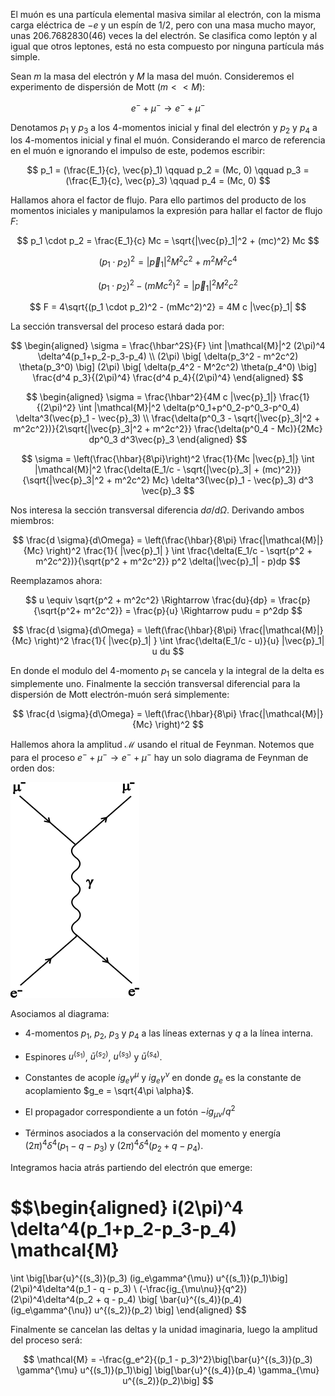 El muón es una partícula elemental masiva similar al electrón, con la misma carga eléctrica de $-e$  y un espín de $1/2$, pero con una masa mucho mayor, unas $206.7682830(46)$ veces la del electrón.  Se clasifica como leptón y al igual que otros leptones, está no esta compuesto por ninguna partícula más simple. 

Sean $m$ la masa del electrón y $M$ la masa del muón.  Consideremos el experimento de dispersión de Mott ($m << M$):

$$ 
e^- + \mu^- \rightarrow e^- + \mu^-
$$

Denotamos $p_1$ y $p_3$ a los $4$-momentos inicial y final del electrón y $p_2$ y $p_4$ a los $4$-momentos inicial y final el muón. Considerando el marco de referencia en el muón e ignorando el impulso de este, podemos escribir:

$$
p_1 = (\frac{E_1}{c}, \vec{p}_1) \qquad p_2 = (Mc, 0) \qquad p_3 = (\frac{E_1}{c}, \vec{p}_3) \qquad p_4 = (Mc, 0)
$$

Hallamos ahora el factor de flujo. Para ello partimos del producto de los momentos iniciales y manipulamos la expresión para hallar el factor de flujo $F$:

$$
p_1 \cdot p_2 = \frac{E_1}{c} Mc = \sqrt{|\vec{p}_1|^2 + (mc)^2} Mc
$$

$$
(p_1 \cdot p_2)^2 = |\vec{p}_1|^2 M^2 c^2 + m^2 M^2 c^4
$$

$$
(p_1 \cdot p_2)^2 - (mMc^2)^2 = |\vec{p}_1|^2 M^2 c^2
$$

$$
F = 4\sqrt{(p_1 \cdot p_2)^2 - (mMc^2)^2} = 4M c  |\vec{p}_1|
$$

La sección transversal del proceso estará dada por:

$$
\begin{aligned}
\sigma = \frac{\hbar^2S}{F} \int |\mathcal{M}|^2 (2\pi)^4 \delta^4(p_1+p_2-p_3-p_4) 
\\
(2\pi) \big[ \delta(p_3^2 - m^2c^2) \theta(p_3^0) \big]
(2\pi) \big[ \delta(p_4^2 - M^2c^2) \theta(p_4^0) \big] \frac{d^4 p_3}{(2\pi)^4} \frac{d^4 p_4}{(2\pi)^4}
\end{aligned}
$$

$$
\begin{aligned}
\sigma = \frac{\hbar^2}{4M c  |\vec{p}_1|} \frac{1}{(2\pi)^2}
\int |\mathcal{M}|^2 \delta(p^0_1+p^0_2-p^0_3-p^0_4) \delta^3(\vec{p}_1 - \vec{p}_3) 
\\
\frac{\delta(p^0_3 - \sqrt{|\vec{p}_3|^2 + m^2c^2})}{2\sqrt{|\vec{p}_3|^2 + m^2c^2}} 
\frac{\delta(p^0_4 - Mc)}{2Mc} dp^0_3 d^3\vec{p}_3
\end{aligned}
$$

$$
\sigma = \left(\frac{\hbar}{8\pi}\right)^2 \frac{1}{Mc |\vec{p}_1|}
\int |\mathcal{M}|^2 \frac{\delta(E_1/c - \sqrt{|\vec{p}_3| + (mc)^2})}{\sqrt{|\vec{p}_3|^2 + m^2c^2} Mc} \delta^3(\vec{p}_1 - \vec{p}_3) d^3 \vec{p}_3
$$

Nos interesa la sección transversal diferencia $d\sigma / d\Omega$. Derivando ambos miembros:

$$
\frac{d \sigma}{d\Omega} = \left(\frac{\hbar}{8\pi} \frac{|\mathcal{M}|}{Mc} \right)^2  \frac{1}{ |\vec{p}_1| }
\int
\frac{\delta(E_1/c - \sqrt{p^2 + m^2c^2})}{\sqrt{p^2 + m^2c^2}} p^2 \delta(|\vec{p}_1| - p)dp
$$

Reemplazamos ahora:

$$
u \equiv \sqrt{p^2 + m^2c^2} \Rightarrow \frac{du}{dp} = \frac{p}{\sqrt{p^2+ m^2c^2}} = \frac{p}{u} \Rightarrow pudu = p^2dp
$$

$$
\frac{d \sigma}{d\Omega} = \left(\frac{\hbar}{8\pi} \frac{|\mathcal{M}|}{Mc} \right)^2 \frac{1}{ |\vec{p}_1| }
\int
\frac{\delta(E_1/c - u)}{u} |\vec{p}_1| u du 
$$

En donde el modulo del $4$-momento $p_1$ se cancela y la integral de la delta es simplemente uno. Finalmente la sección transversal diferencial para la dispersión de Mott electrón-muón será simplemente: 

$$
\frac{d \sigma}{d\Omega} = \left(\frac{\hbar}{8\pi} \frac{|\mathcal{M}|}{Mc} \right)^2 
$$

Hallemos ahora la amplitud $\mathcal{M}$ usando el ritual de Feynman. Notemos que para  el proceso $e^- + \mu^- \rightarrow e^- + \mu^-$ hay un solo diagrama de Feynman de orden dos:

![](images/20250612221751.png)

Asociamos al diagrama:
- $4$-momentos $p_1$, $p_2$, $p_3$ y $p_4$ a las líneas externas y $q$ a la línea interna. 
	
- Espinores $u^{(s_1)}$,  $\bar{u}^{(s_2)}$, $u^{(s_3)}$ y $\bar{u}^{(s_4)}$.
	
- Constantes de acople $ig_e \gamma^{\mu}$ y $ig_e \gamma^{\nu}$ en donde $g_e$ es la constante de acoplamiento $g_e = \sqrt{4\pi \alpha}$.
	
- El propagador correspondiente a un fotón $-ig_{\mu\nu}/ q^2$
	
- Términos asociados a la conservación del momento y energía $(2\pi)^4\delta^4(p_1 - q - p_3)$ y $(2\pi)^4\delta^4(p_2 + q - p_4)$.


Integramos hacia atrás partiendo del electrón que emerge:

$$\begin{aligned}
i(2\pi)^4 \delta^4(p_1+p_2-p_3-p_4) \mathcal{M} 
= 
\int \big[\bar{u}^{(s_3)}(p_3) (ig_e\gamma^{\mu}) u^{(s_1)}(p_1)\big] (2\pi)^4\delta^4(p_1 - q - p_3)
\\
(-\frac{ig_{\mu\nu}}{q^2}) (2\pi)^4\delta^4(p_2 + q - p_4) 
\big[ \bar{u}^{(s_4)}(p_4) (ig_e\gamma^{\nu}) u^{(s_2)}(p_2) \big]
\end{aligned}
$$

Finalmente se cancelan las deltas y la unidad imaginaria, luego la amplitud del proceso será:

$$
\mathcal{M} = -\frac{g_e^2}{(p_1 - p_3)^2}\big[\bar{u}^{(s_3)}(p_3) \gamma^{\mu} u^{(s_1)}(p_1)\big] \big[\bar{u}^{(s_4)}(p_4) \gamma_{\mu} u^{(s_2)}(p_2)\big] 
$$
